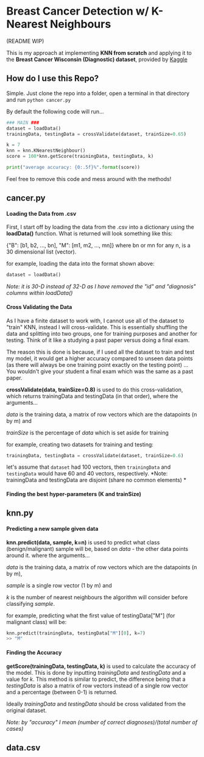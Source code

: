 # Breast Cancer Detection w/ K-Nearest Neighbours
(README WIP)

This is my approach at implementing **KNN from scratch** and applying it to the **Breast Cancer Wisconsin (Diagnostic) dataset**, provided by [Kaggle](https://www.kaggle.com/uciml/breast-cancer-wisconsin-data)

## How do I use this Repo?
Simple. Just clone the repo into a folder, open a terminal in that directory and run
```python cancer.py```

By default the following code will run...
```python
### MAIN ###
dataset = loadData()
trainingData, testingData = crossValidate(dataset, trainSize=0.65)

k = 7
knn = knn.KNearestNeighbour()
score = 100*knn.getScore(trainingData, testingData, k)

print("average accuracy: {0:.5f}%".format(score))
```

Feel free to remove this code and mess around with the methods!

## cancer.py
#### Loading the Data from .csv
First, I start off by loading the data from the .csv into a dictionary using the **loadData()** function. What is returned will look something like this:

{"B": [b1, b2, ..., bn], "M": [m1, m2, ..., mn]} where bn or mn for any n, is a 30 dimensional list (vector).

for example, loading the data into the format shown above: 
```python
dataset = loadData()
```

*Note: it is 30-D instead of 32-D as I have removed the "id" and "diagnosis" columns within loadData()*

#### Cross Validating the Data
As I have a finite dataset to work with, I cannot use all of the dataset to "train" KNN, instead I will cross-validate. This is essentially shuffling the data and splitting into two groups, one for training purposes and another for testing. Think of it like a studying a past paper versus doing a final exam.

The reason this is done is because, if I used all the dataset to train and test my model, it would get a higher accuracy compared to unseen data points (as there will always be one training point exactly on the testing point) ... You wouldn't give your student a final exam which was the same as a past paper.

**crossValidate(data, trainSize=0.8)** is used to do this cross-validation, which returns trainingData and testingData (in that order), where the arguments...

*data* is the training data, a matrix of row vectors which are the datapoints (n by m) and

*trainSize* is the percentage of *data* which is set aside for training

for example, creating two datasets for training and testing: 
```python
trainingData, testingData = crossValidate(dataset, trainSize=0.6)
```
let's assume that ```dataset``` had 100 vectors, then ```trainingData``` and ```testingData``` would have 60 and 40 vectors, respectively. *Note: trainingData and testingData are disjoint (share no common elements) *

#### Finding the best hyper-parameters (K and trainSize)

## knn.py
#### Predicting a new sample given data
**knn.predict(data, sample, k=n)** is used to predict what class (benign/malignant) sample will be, based on *data* - the other data points around it. where the arguments...

*data* is the training data, a matrix of row vectors which are the datapoints (n by m),

*sample* is a single row vector (1 by m) and

*k* is the number of nearest neighbours the algorithm will consider before classifying *sample*.

for example, predicting what the first value of testingData["M"] (for malignant class) will be: 
```python
knn.predict(trainingData, testingData["M"][0], k=7)
>> "M"
```

#### Finding the Accuracy
**getScore(trainingData, testingData, k)** is used to calculate the accuracy of the model. This is done by inputting *trainingData* and *testingData* and a value for *k*. This method is similar to predict, the difference being that a *testingData* is also a matrix of row vectors instead of a single row vector and a percentage (between 0-1) is returned.

Ideally *trainingData* and *testingData* should be cross validated from the original dataset.

*Note: by "accuracy" I mean (number of correct diagnoses)/(total number of cases)*

## data.csv

